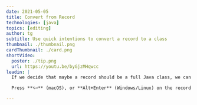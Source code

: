 ```yaml
---
date: 2021-05-05
title: Convert from Record
technologies: [java]
topics: [editing]
author: tg
subtitle: Use quick intentions to convert a record to a class
thumbnail: ./thumbnail.png
cardThumbnail: ./card.png
shortVideo:
  poster: ./tip.png
  url: https://youtu.be/byGjzMHqwcc
leadin: |
  If we decide that maybe a record should be a full Java class, we can get IntelliJ IDEA to automatically convert a record into a Java class.

  Press **⌥⏎** (macOS), or **Alt+Enter** (Windows/Linux) on the record name, and IntelliJ IDEA offers a suggestion to convert the record to a class.

---
```

